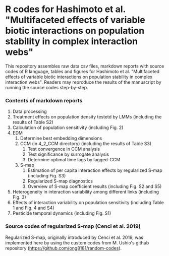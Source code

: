 # R codes for Hashimoto et al. "Multifaceted effects of variable biotic interactions on population stability in complex interaction webs"

This repository assembles raw data csv files, markdown reports with source codes of R language, tables and figures for Hashimoto et al. "Multifaceted effects of variable biotic interactions on population stability in complex interaction webs". Readers may reproduce the results of the manuscript by running the source codes step-by-step.

### Contents of markdown reports

1. Data processing
2. Treatment effects on population density testetd by LMMs (including the results of Table S2)
3. Calculation of population sensitivity (including Fig. 2)
4. EDM
    1. Determine best embedding dimensions
    2. CCM (in 4_2_CCM directory) (including the results of Table S3)
        1. Test convergence in CCM analysis
        2. Test significance by surrogate analysis
        3. Determine optimal time lags by lagged-CCM
    3. S-map
        1. Estimation of per capita interaction effects by regularized S-map (including Fig. S3)
        2. Regularized S-map diagnostics
        3. Overview of S-map coefficient results (including Fig. S2 and S5)
5. Heterogeneity in interaction variability among different links (including Fig. 3)
6. Effects of interaction variability on population sensitivity (including Table 1 and Fig. 4 and S4)
7. Pesticide temporal dynamics (including Fig. S1)

### Source codes of regularized S-map (Cenci et al. 2019)

Regularized S-map, originally introduced by Cenci et al. 2019, was implemented here by using the custom codes from M. Ushio's github repository (https://github.com/ong8181/random-codes).